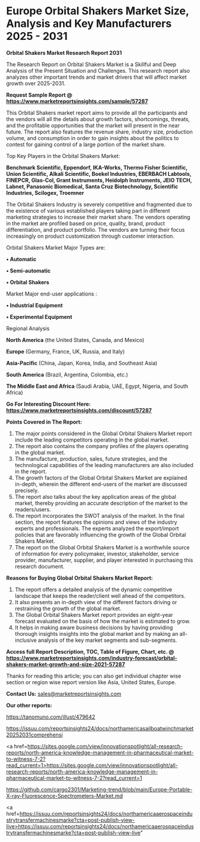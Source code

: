 # Europe Orbital Shakers Market Size, Analysis and Key Manufacturers 2025 - 2031

<strong>Orbital Shakers Market Research Report 2031</strong>

The Research Report on Orbital Shakers Market is a Skillful and Deep Analysis of the Present Situation and Challenges. This research report also analyzes other important trends and market drivers that will affect market growth over 2025-2031.

<strong>Request Sample Report @ <a href=https://www.marketreportsinsights.com/sample/57287>https://www.marketreportsinsights.com/sample/57287</a></strong>

This Orbital Shakers market report aims to provide all the participants and the vendors will all the details about growth factors, shortcomings, threats, and the profitable opportunities that the market will present in the near future. The report also features the revenue share, industry size, production volume, and consumption in order to gain insights about the politics to contest for gaining control of a large portion of the market share.

Top Key Players in the Orbital Shakers Market:

<strong>Benchmark Scientific, Eppendorf, IKA-Works, Thermo Fisher Scientific, Union Scientific, Alkali Scientific, Boekel Industries, EBERBACH Labtools, FINEPCR, Glas-Col, Grant Instruments, Heidolph Instruments, JEIO TECH, Labnet, Panasonic Biomedical, Santa Cruz Biotechnology, Scientific Industries, Scilogex, Troemner</strong>

The Orbital Shakers Industry is severely competitive and fragmented due to the existence of various established players taking part in different marketing strategies to increase their market share. The vendors operating in the market are profiled based on price, quality, brand, product differentiation, and product portfolio. The vendors are turning their focus increasingly on product customization through customer interaction.

Orbital Shakers Market Major Types are:

<strong>• Automatic

• Semi-automatic

• Orbital Shakers</strong>

Market Major end-user applications :

<strong>• Industrial Equipment

• Experimental Equipment</strong>

Regional Analysis

</u><strong><b>North America</b></strong> (the United States, Canada, and Mexico)

<strong><b>Europe </b></strong>(Germany, France, UK, Russia, and Italy)

<strong><b>Asia-Pacific</b></strong> (China, Japan, Korea, India, and Southeast Asia)

<strong><b>South America</b></strong> (Brazil, Argentina, Colombia, etc.)

<strong><b>The Middle East and Africa</b></strong> (Saudi Arabia, UAE, Egypt, Nigeria, and South Africa)

<strong>Go For Interesting Discount Here: <a href=https://www.marketreportsinsights.com/discount/57287>https://www.marketreportsinsights.com/discount/57287</a></strong>

<strong>Points Covered in The Report:</strong>
<ol>
  <li>The major points considered in the Global Orbital Shakers Market report include the leading competitors operating in the global market.</li>
  <li>The report also contains the company profiles of the players operating in the global market.</li>
  <li>The manufacture, production, sales, future strategies, and the technological capabilities of the leading manufacturers are also included in the report.</li>
  <li>The growth factors of the Global Orbital Shakers Market are explained in-depth, wherein the different end-users of the market are discussed precisely.</li>
  <li>The report also talks about the key application areas of the global market, thereby providing an accurate description of the market to the readers/users.</li>
  <li>The report incorporates the SWOT analysis of the market. In the final section, the report features the opinions and views of the industry experts and professionals. The experts analyzed the export/import policies that are favorably influencing the growth of the Global Orbital Shakers Market.</li>
  <li>The report on the Global Orbital Shakers Market is a worthwhile source of information for every policymaker, investor, stakeholder, service provider, manufacturer, supplier, and player interested in purchasing this research document.</li>
</ol>
<strong>Reasons for Buying Global Orbital Shakers Market Report:</strong>

<ol>
  <li>The report offers a detailed analysis of the dynamic competitive landscape that keeps the reader/client well ahead of the competitors.</li>
  <li>It also presents an in-depth view of the different factors driving or restraining the growth of the global market.</li>
  <li>The Global Orbital Shakers Market report provides an eight-year forecast evaluated on the basis of how the market is estimated to grow.</li>
  <li>It helps in making aware business decisions by having providing thorough insights insights into the global market and by making an all-inclusive analysis of the key market segments and sub-segments.</li>
</ol>
<strong>Access full Report Description, TOC, Table of Figure, Chart, etc. @ <a href=https://www.marketreportsinsights.com/industry-forecast/orbital-shakers-market-growth-and-size-2021-57287>https://www.marketreportsinsights.com/industry-forecast/orbital-shakers-market-growth-and-size-2021-57287</a></strong>


Thanks for reading this article; you can also get individual chapter wise section or region wise report version like Asia, United States, Europe.

<strong>Contact Us:</strong>
sales@marketreportsinsights.com

<strong>Our other reports:</strong>

<a href=https://tanomuno.com/illust/479642>https://tanomuno.com/illust/479642</a>

<a href=https://issuu.com/reportsinsights24/docs/northamericasailboatwinchmarket20252031comprehensi>https://issuu.com/reportsinsights24/docs/northamericasailboatwinchmarket20252031comprehensi</a>

<a href=https://sites.google.com/view/innovationspotlight/all-research-reports/north-america-knowledge-management-in-pharmaceutical-market-to-witness-7-2?read_current=1>https://sites.google.com/view/innovationspotlight/all-research-reports/north-america-knowledge-management-in-pharmaceutical-market-to-witness-7-2?read_current=1</a>

<a href=https://github.com/cargo2301/Marketing-trend/blob/main/Europe-Portable-X-ray-Fluorescence-Spectrometers-Market.md>https://github.com/cargo2301/Marketing-trend/blob/main/Europe-Portable-X-ray-Fluorescence-Spectrometers-Market.md</a>

<a href=https://issuu.com/reportsinsights24/docs/northamericaaerospaceindustrytransfermachinesmarke?cta=post-publish-view-live>https://issuu.com/reportsinsights24/docs/northamericaaerospaceindustrytransfermachinesmarke?cta=post-publish-view-live</a>"
